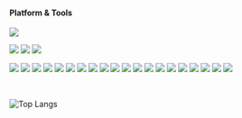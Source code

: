 
#### Platform & Tools

[![](https://img.shields.io/badge/mac%20os-000000?style=for-the-badge&logo=apple&logoColor=white)](https://www.apple.com/macos/big-sur/)

[![](https://img.shields.io/badge/Google_chrome-4285F4?style=for-the-badge&logo=Google-chrome&logoColor=white)](https://www.mozilla.org/firefox/)
[![](https://img.shields.io/badge/Visual_Studio_Code-0078D4?style=for-the-badge&logo=visual%20studio%20code&logoColor=white)](https://code.visualstudio.com/)
[![](https://img.shields.io/badge/VIM-%2311AB00.svg?&style=for-the-badge&logo=vim&logoColor=white)](https://neovim.io/)

[![](https://img.shields.io/badge/React-20232A?style=for-the-badge&logo=react&logoColor=61DAFB)](https://reactjs.org/)
[![](https://img.shields.io/badge/TypeScript-007ACC?style=for-the-badge&logo=typescript&logoColor=white)](https://www.typescriptlang.org/)
[![](https://img.shields.io/badge/JavaScript-323330?style=for-the-badge&logo=javascript&logoColor=F7DF1E)](https://www.javascript.com/)
[![](https://img.shields.io/badge/Node.js-43853D?style=for-the-badge&logo=node.js&logoColor=white)](https://nodejs.org/en/)
[![](https://img.shields.io/badge/Python-3776AB?style=for-the-badge&logo=python&logoColor=white)](https://www.python.org/)
[![](https://img.shields.io/badge/HTML-239120?style=for-the-badge&logo=html5&logoColor=white)](https://html.spec.whatwg.org/)
[![](https://img.shields.io/badge/CSS3-1572B6?style=for-the-badge&logo=css3&logoColor=white)]()
[![](https://img.shields.io/badge/Go-00ADD8?style=for-the-badge&logo=go&logoColor=white)](https://go.dev/)
[![](https://img.shields.io/badge/Express.js-404D59?style=for-the-badge)](https://expressjs.com/)
[![](https://img.shields.io/badge/Tailwind_CSS-38B2AC?style=for-the-badge&logo=tailwind-css&logoColor=white)](https://tailwindcss.com/)
[![](https://img.shields.io/badge/Bootstrap-563D7C?style=for-the-badge&logo=bootstrap&logoColor=white)](https://getbootstrap.com/)
[![](https://img.shields.io/badge/MongoDB-4EA94B?style=for-the-badge&logo=mongodb&logoColor=white)](https://www.mongodb.com/)
[![](https://img.shields.io/badge/Netlify-00C7B7?style=for-the-badge&logo=netlify&logoColor=white)](https://www.netlify.com/)
[![](https://img.shields.io/badge/Amazon_AWS-232F3E?style=for-the-badge&logo=amazon-aws&logoColor=white)](https://aws.amazon.com/)
[![](https://img.shields.io/badge/Google_Cloud-4285F4?style=for-the-badge&logo=google-cloud&logoColor=white)](https://cloud.google.com/)
[![](https://img.shields.io/badge/Microsoft_Azure-0089D6?style=for-the-badge&logo=microsoft-azure&logoColor=white)](https://azure.microsoft.com/en-us/)
[![](https://img.shields.io/badge/json%20web%20tokens-323330?style=for-the-badge&logo=json-web-tokens&logoColor=pink)](https://jwt.io/)
[![](https://img.shields.io/badge/Markdown-000000?style=for-the-badge&logo=markdown&logoColor=white)](https://www.markdownguide.org/)
[![](https://img.shields.io/badge/GitHub-100000?style=for-the-badge&logo=github&logoColor=white)](https://github.com/cookie-for-pres/)
[![](https://img.shields.io/badge/Rust-000000?style=for-the-badge&logo=rust&logoColor=white)](https://www.rust-lang.org/)

<br/>

![Top Langs](https://github-readme-stats.vercel.app/api/top-langs/?username=cookie-for-pres&layout=compact)
